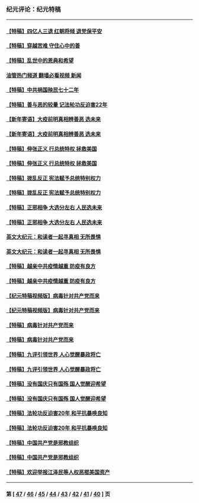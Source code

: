 ### 纪元评论：纪元特稿
---
#### [【特稿】四亿人三退 红朝将倾 退党保平安](../../pages/nsc424/n13794378.md?10070330) 
#### [【特稿】穿越苦难 守住心中的善](../../pages/nsc424/n13784979.md?10070330) 
#### [【特稿】乱世中的恩典和希望](../../pages/nsc424/n13734687.md?10070330) 
#### [油管热门频道 翻墙必看视频 新闻](ok?10070330)
#### [【特稿】中共祸国殃民七十二年](../../pages/nsc424/n13272607.md?10070330) 
#### [【特稿】善与恶的较量 记法轮功反迫害22年](../../pages/nsc424/n13086597.md?10070330) 
#### [【新年寄语】大疫前明真相辨善恶 选未来](../../pages/nsc424/n12660855.md?10070330) 
#### [【新年寄语】大疫前明真相辨善恶 选未来](../../pages/nsc424/n12660855.md?10070330) 
#### [【特稿】伸张正义 行总统特权 拯救美国](../../pages/nsc424/n12616806.md?10070330) 
#### [【特稿】伸张正义 行总统特权 拯救美国](../../pages/nsc424/n12616806.md?10070330) 
#### [【特稿】拨乱反正 宪法赋予总统特别权力](../../pages/nsc424/n12598306.md?10070330) 
#### [【特稿】拨乱反正 宪法赋予总统特别权力](../../pages/nsc424/n12598306.md?10070330) 
#### [【特稿】正邪相争 大选分左右 人民选未来](../../pages/nsc424/n12545208.md?10070330) 
#### [【特稿】正邪相争 大选分左右 人民选未来](../../pages/nsc424/n12545208.md?10070330) 
#### [英文大纪元：和读者一起寻真相 无所畏惧](../../pages/nsc424/n12542027.md?10070330) 
#### [英文大纪元：和读者一起寻真相 无所畏惧](../../pages/nsc424/n12542027.md?10070330) 
#### [【特稿】越亲中共疫情越重 防疫有良方](../../pages/nsc424/n12042989.md?10070330) 
#### [【特稿】越亲中共疫情越重 防疫有良方](../../pages/nsc424/n12042989.md?10070330) 
#### [【纪元特稿视频版】病毒针对共产党而来](../../pages/nsc424/n11977328.md?10070330) 
#### [【纪元特稿视频版】病毒针对共产党而来](../../pages/nsc424/n11977328.md?10070330) 
#### [【特稿】病毒针对共产党而来](../../pages/nsc424/n11928818.md?10070330) 
#### [【特稿】病毒针对共产党而来](../../pages/nsc424/n11928818.md?10070330) 
#### [【特稿】九评引领世界 人心觉醒暴政将亡](../../pages/nsc424/n11660496.md?10070330) 
#### [【特稿】九评引领世界 人心觉醒暴政将亡](../../pages/nsc424/n11660496.md?10070330) 
#### [【特稿】没有国庆只有国殇 国人觉醒迎希望](../../pages/nsc424/n11549354.md?10070330) 
#### [【特稿】没有国庆只有国殇 国人觉醒迎希望](../../pages/nsc424/n11549354.md?10070330) 
#### [【特稿】法轮功反迫害20年 和平抗暴唤良知](../../pages/nsc424/n11389135.md?10070330) 
#### [【特稿】法轮功反迫害20年 和平抗暴唤良知](../../pages/nsc424/n11389135.md?10070330) 
#### [【特稿】中国共产党是邪教组织](../../pages/nsc424/n11355551.md?10070330) 
#### [【特稿】中国共产党是邪教组织](../../pages/nsc424/n11355551.md?10070330) 
#### [【特稿】欢迎举报江泽民等人权恶棍美国资产](../../pages/nsc424/n11303040.md?10070330) 

---
#### 第 [ [47](./47.md?10070330) / [46](./46.md?10070330) / [45](./45.md?10070330) / [44](./44.md?10070330) / [43](./43.md?10070330) / [42](./42.md?10070330) / [41](./41.md?10070330) / [40](./40.md?10070330) ] 页
